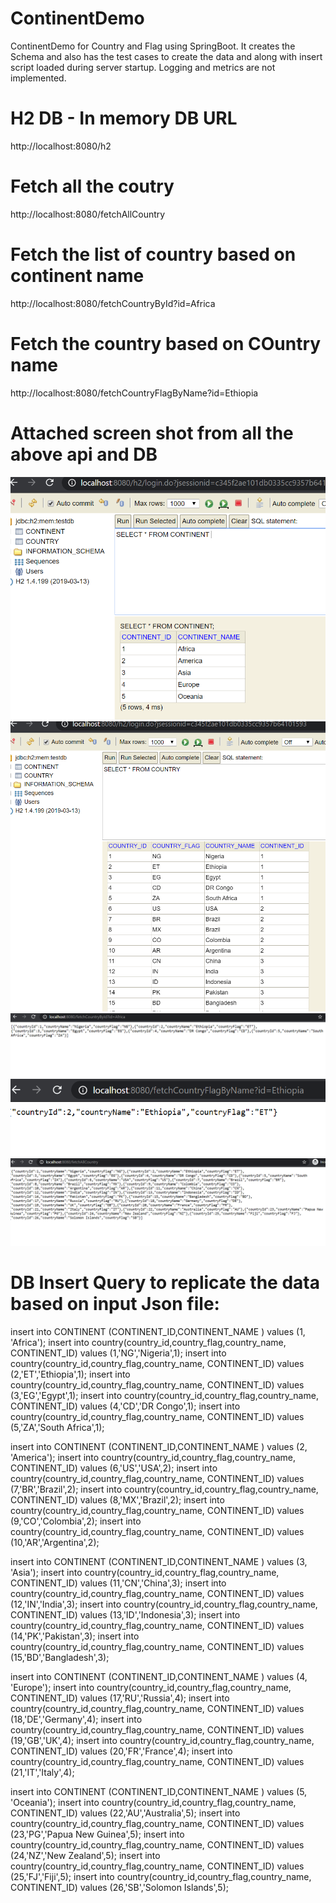 # ContinentDemo
ContinentDemo for Country and Flag using SpringBoot. It creates the Schema and also has the test cases to create the data and along with
insert script loaded during server startup. Logging and metrics are not implemented.

# H2 DB - In memory DB URL
http://localhost:8080/h2

# Fetch all the coutry
http://localhost:8080/fetchAllCountry

# Fetch the list of country based on continent name
http://localhost:8080/fetchCountryById?id=Africa

# Fetch the country based on COuntry name
http://localhost:8080/fetchCountryFlagByName?id=Ethiopia

# Attached screen shot from all the above api and DB

![Continent](images/Continent.PNG)
![CountryTable](images/CountryTable.PNG)
![SearchByContinent](images/SearchByContinent.PNG)
![SearchByCountry](images/SearchByCountry.PNG)
![fetchAllCountry](images/fetchAllCountry.PNG)

# DB Insert Query to replicate the data based on input Json file:
insert into CONTINENT (CONTINENT_ID,CONTINENT_NAME ) values (1, 'Africa');
insert into country(country_id,country_flag,country_name, CONTINENT_ID) values (1,'NG','Nigeria',1);
insert into country(country_id,country_flag,country_name, CONTINENT_ID) values (2,'ET','Ethiopia',1);
insert into country(country_id,country_flag,country_name, CONTINENT_ID) values (3,'EG','Egypt',1);
insert into country(country_id,country_flag,country_name, CONTINENT_ID) values (4,'CD','DR Congo',1);
insert into country(country_id,country_flag,country_name, CONTINENT_ID) values (5,'ZA','South Africa',1);

insert into CONTINENT (CONTINENT_ID,CONTINENT_NAME ) values (2, 'America');
insert into country(country_id,country_flag,country_name, CONTINENT_ID) values (6,'US','USA',2);
insert into country(country_id,country_flag,country_name, CONTINENT_ID) values (7,'BR','Brazil',2);
insert into country(country_id,country_flag,country_name, CONTINENT_ID) values (8,'MX','Brazil',2);
insert into country(country_id,country_flag,country_name, CONTINENT_ID) values (9,'CO','Colombia',2);
insert into country(country_id,country_flag,country_name, CONTINENT_ID) values (10,'AR','Argentina',2);

insert into CONTINENT (CONTINENT_ID,CONTINENT_NAME ) values (3, 'Asia');
insert into country(country_id,country_flag,country_name, CONTINENT_ID) values (11,'CN','China',3);
insert into country(country_id,country_flag,country_name, CONTINENT_ID) values (12,'IN','India',3);
insert into country(country_id,country_flag,country_name, CONTINENT_ID) values (13,'ID','Indonesia',3);
insert into country(country_id,country_flag,country_name, CONTINENT_ID) values (14,'PK','Pakistan',3);
insert into country(country_id,country_flag,country_name, CONTINENT_ID) values (15,'BD','Bangladesh',3);

insert into CONTINENT (CONTINENT_ID,CONTINENT_NAME ) values (4, 'Europe');
insert into country(country_id,country_flag,country_name, CONTINENT_ID) values (17,'RU','Russia',4);
insert into country(country_id,country_flag,country_name, CONTINENT_ID) values (18,'DE','Germany',4);
insert into country(country_id,country_flag,country_name, CONTINENT_ID) values (19,'GB','UK',4);
insert into country(country_id,country_flag,country_name, CONTINENT_ID) values (20,'FR','France',4);
insert into country(country_id,country_flag,country_name, CONTINENT_ID) values (21,'IT','Italy',4);

insert into CONTINENT (CONTINENT_ID,CONTINENT_NAME ) values (5, 'Oceania');
insert into country(country_id,country_flag,country_name, CONTINENT_ID) values (22,'AU','Australia',5);
insert into country(country_id,country_flag,country_name, CONTINENT_ID) values (23,'PG','Papua New Guinea',5);
insert into country(country_id,country_flag,country_name, CONTINENT_ID) values (24,'NZ','New Zealand',5);
insert into country(country_id,country_flag,country_name, CONTINENT_ID) values (25,'FJ','Fiji',5);
insert into country(country_id,country_flag,country_name, CONTINENT_ID) values (26,'SB','Solomon Islands',5);

